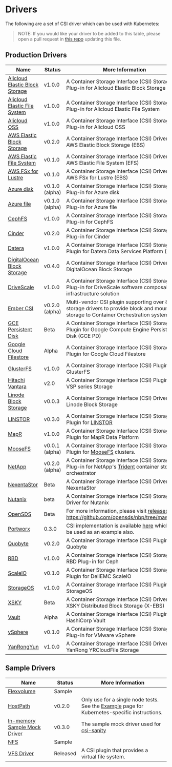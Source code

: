 # Drivers
The following are a set of CSI driver which can be used with Kubernetes:

> NOTE: If you would like your driver to be added to this table, please open a pull request in [this repo](https://github.com/kubernetes-csi/docs/pulls) updating this file.

## Production Drivers

Name | Status | More Information
-----|--------|-------
[Alicloud Elastic Block Storage](https://github.com/AliyunContainerService/csi-plugin) | v1.0.0 |A Container Storage Interface (CSI) Storage Plug-in for Alicloud Elastic Block Storage
[Alicloud Elastic File System](https://github.com/AliyunContainerService/csi-plugin)| v1.0.0 |A Container Storage Interface (CSI) Storage Plug-in for Alicloud Elastic File System
[Alicloud OSS](https://github.com/AliyunContainerService/csi-plugin)| v1.0.0 |A Container Storage Interface (CSI) Storage Plug-in for Alicloud OSS
[AWS Elastic Block Storage](https://github.com/kubernetes-sigs/aws-ebs-csi-driver) | v0.2.0 | A Container Storage Interface (CSI) Driver for AWS Elastic Block Storage (EBS)
[AWS Elastic File System](https://github.com/aws/aws-efs-csi-driver) | v0.1.0 | A Container Storage Interface (CSI) Driver for AWS Elastic File System (EFS)
[AWS FSx for Lustre](https://github.com/aws/aws-fsx-csi-driver) | v0.1.0 | A Container Storage Interface (CSI) Driver for AWS FSx for Lustre (EBS)
[Azure disk](https://github.com/andyzhangx/azuredisk-csi-driver)| v0.1.0 (alpha) |A Container Storage Interface (CSI) Storage Plug-in for Azure disk
[Azure file](https://github.com/andyzhangx/azurefile-csi-driver)| v0.1.0 (alpha) |A Container Storage Interface (CSI) Storage Plug-in for Azure file
[CephFS](https://github.com/ceph/ceph-csi)|v1.0.0|A Container Storage Interface (CSI) Storage Plug-in for CephFS
[Cinder](https://github.com/kubernetes/cloud-provider-openstack/tree/master/pkg/csi/cinder)|v0.2.0|A Container Storage Interface (CSI) Storage Plug-in for Cinder
[Datera](https://github.com/Datera/kubernetes-driver)|v1.0.0|A Container Storage Interface (CSI) Storage Plugin for Datera Data Services Platform (DSP)
[DigitalOcean Block Storage](https://github.com/digitalocean/csi-digitalocean) | v0.4.0 | A Container Storage Interface (CSI) Driver for DigitalOcean Block Storage
[DriveScale](https://github.com/DriveScale/k8s-plugins)|v1.0.0|A Container Storage Interface (CSI) Storage Plug-in for DriveScale software composable infrastructure solution
[Ember CSI](https://ember-csi.io) | v0.2.0 (alpha) | Multi-vendor CSI plugin supporting over 80 storage drivers to provide block and mount storage to Container Orchestration systems.
[GCE Persistent Disk](https://github.com/kubernetes-sigs/gcp-compute-persistent-disk-csi-driver)|Beta|A Container Storage Interface (CSI) Storage Plugin for Google Compute Engine Persistent Disk (GCE PD)
[Google Cloud Filestore](https://github.com/kubernetes-sigs/gcp-filestore-csi-driver)|Alpha|A Container Storage Interface (CSI) Storage Plugin for Google Cloud Filestore
[GlusterFS](https://github.com/gluster/gluster-csi-driver) | v1.0.0 | A Container Storage Interface (CSI) Plugin for GlusterFS
[Hitachi Vantara](https://knowledge.hitachivantara.com/Documents/Adapters_and_Drivers/Storage_Adapters_and_Drivers/Containers) | v2.0 | A Container Storage Interface (CSI) Plugin for VSP series Storage
[Linode Block Storage](https://github.com/linode/linode-blockstorage-csi-driver) | v0.0.3 | A Container Storage Interface (CSI) Driver for Linode Block Storage 
[LINSTOR](https://github.com/LINBIT/linstor-csi)|v0.3.0|A Container Storage Interface (CSI) Storage Plugin for [LINSTOR](https://www.linbit.com/en/linstor/)
[MapR](https://github.com/mapr/mapr-csi) | v1.0.0 | A Container Storage Interface (CSI) Storage Plugin for MapR Data Platform
[MooseFS](https://github.com/moosefs/moosefs-csi)|v0.0.1 (alpha)|A Container Storage Interface (CSI) Storage Plugin for [MooseFS](https://moosefs.com/) clusters.
[NetApp](https://github.com/NetApp/trident) | v0.2.0 (alpha) | A Container Storage Interface (CSI) Storage Plug-in for NetApp's [Trident](https://netapp-trident.readthedocs.io/) container storage orchestrator
[NexentaStor](https://github.com/Nexenta/nexentastor-csi-driver) | Beta | A Container Storage Interface (CSI) Driver for NexentaStor
[Nutanix](https://portal.nutanix.com/#/page/docs/details?targetId=CSI-Volume-Driver:CSI-Volume-Driver) | beta | A Container Storage Interface (CSI) Storage Driver for Nutanix
[OpenSDS](https://www.opensds.io/) | Beta | For more information, please visit [releases](https://github.com/opensds/nbp/releases) and https://github.com/opensds/nbp/tree/master/csi
[Portworx](https://portworx.com/) | 0.3.0 | CSI implementation is available [here](https://github.com/libopenstorage/openstorage/tree/master/csi) which can be used as an example also.
[Quobyte](https://github.com/quobyte/quobyte-csi) | v0.2.0 | A Container Storage Interface (CSI) Plugin for Quobyte
[RBD](https://github.com/ceph/ceph-csi)|v1.0.0|A Container Storage Interface (CSI) Storage RBD Plug-in for Ceph
[ScaleIO](https://github.com/thecodeteam/csi-scaleio)|v0.1.0|A Container Storage Interface (CSI) Storage Plugin for DellEMC ScaleIO
[StorageOS](https://storageos.com/) | v1.0.0 | A Container Storage Interface (CSI) Plugin for StorageOS
[XSKY](https://www.xsky.com/en/) | Beta | A Container Storage Interface (CSI) Driver for XSKY Distributed Block Storage (X-EBS) 
[Vault](https://github.com/kubevault/csi-driver) | Alpha | A Container Storage Interface (CSI) Plugin for HashiCorp Vault
[vSphere](https://github.com/thecodeteam/csi-vsphere)|v0.1.0|A Container Storage Interface (CSI) Storage Plug-in for VMware vSphere
[YanRongYun](http://www.yanrongyun.com/) | v1.0.0 | A Container Storage Interface (CSI) Driver for YanRong YRCloudFile Storage 

## Sample Drivers
Name | Status | More Information
-----|--------|-------
[Flexvolume](https://github.com/kubernetes-csi/drivers/tree/master/pkg/flexadapter) | Sample |
[HostPath](https://github.com/kubernetes-csi/drivers/tree/master/pkg/hostpath) | v0.2.0 | Only use for a single node tests. See the [Example](Example.html) page for Kubernetes-specific instructions.
[In-memory Sample Mock Driver](https://github.com/kubernetes-csi/csi-test/tree/master/mock/service) | v0.3.0 | The sample mock driver used for [csi-sanity](https://github.com/kubernetes-csi/csi-test/tree/master/cmd/csi-sanity)
[NFS](https://github.com/kubernetes-csi/drivers/tree/master/pkg/nfs) | Sample |
[VFS Driver](https://github.com/thecodeteam/csi-vfs) | Released | A CSI plugin that provides a virtual file system.

